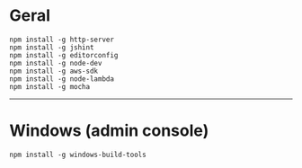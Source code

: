 # Geral

```
npm install -g http-server
npm install -g jshint
npm install -g editorconfig
npm install -g node-dev
npm install -g aws-sdk
npm install -g node-lambda
npm install -g mocha
```

---

# Windows (admin console)
```
npm install -g windows-build-tools
```
